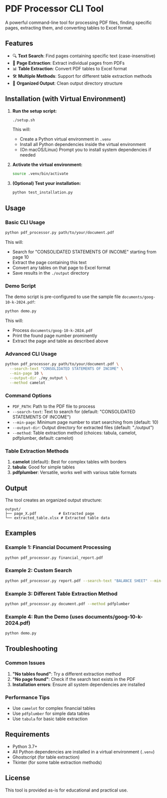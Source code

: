# PDF Processor CLI Tool

A powerful command-line tool for processing PDF files, finding specific pages, extracting them, and converting tables to Excel format.

## Features

- 🔍 **Text Search**: Find pages containing specific text (case-insensitive)
- 📄 **Page Extraction**: Extract individual pages from PDFs
- 📊 **Table Extraction**: Convert PDF tables to Excel format
- 🛠️ **Multiple Methods**: Support for different table extraction methods
- 📁 **Organized Output**: Clean output directory structure

## Installation (with Virtual Environment)

1. **Run the setup script:**
   ```bash
   ./setup.sh
   ```
   This will:
   - Create a Python virtual environment in `.venv`
   - Install all Python dependencies inside the virtual environment
   - (On macOS/Linux) Prompt you to install system dependencies if needed

2. **Activate the virtual environment:**
   ```bash
   source .venv/bin/activate
   ```

3. **(Optional) Test your installation:**
   ```bash
   python test_installation.py
   ```

## Usage

### Basic CLI Usage

```bash
python pdf_processor.py path/to/your/document.pdf
```

This will:
- Search for "CONSOLIDATED STATEMENTS OF INCOME" starting from page 10
- Extract the page containing this text
- Convert any tables on that page to Excel format
- Save results in the `./output` directory

### Demo Script

The demo script is pre-configured to use the sample file `documents/goog-10-k-2024.pdf`:

```bash
python demo.py
```

This will:
- Process `documents/goog-10-k-2024.pdf`
- Print the found page number prominently
- Extract the page and table as described above

### Advanced CLI Usage

```bash
python pdf_processor.py path/to/your/document.pdf \
  --search-text "CONSOLIDATED STATEMENTS OF INCOME" \
  --min-page 10 \
  --output-dir ./my_output \
  --method camelot
```

### Command Options

- `PDF_PATH`: Path to the PDF file to process
- `--search-text`: Text to search for (default: "CONSOLIDATED STATEMENTS OF INCOME")
- `--min-page`: Minimum page number to start searching from (default: 10)
- `--output-dir`: Output directory for extracted files (default: "./output")
- `--method`: Table extraction method (choices: tabula, camelot, pdfplumber, default: camelot)

### Table Extraction Methods

1. **camelot** (default): Best for complex tables with borders
2. **tabula**: Good for simple tables
3. **pdfplumber**: Versatile, works well with various table formats

## Output

The tool creates an organized output structure:

```
output/
├── page_X.pdf          # Extracted page
└── extracted_table.xlsx # Extracted table data
```

## Examples

### Example 1: Financial Document Processing
```bash
python pdf_processor.py financial_report.pdf
```

### Example 2: Custom Search
```bash
python pdf_processor.py report.pdf --search-text "BALANCE SHEET" --min-page 5
```

### Example 3: Different Table Extraction Method
```bash
python pdf_processor.py document.pdf --method pdfplumber
```

### Example 4: Run the Demo (uses documents/goog-10-k-2024.pdf)
```bash
python demo.py
```

## Troubleshooting

### Common Issues

1. **"No tables found"**: Try a different extraction method
2. **"No page found"**: Check if the search text exists in the PDF
3. **Installation errors**: Ensure all system dependencies are installed

### Performance Tips

- Use `camelot` for complex financial tables
- Use `pdfplumber` for simple data tables
- Use `tabula` for basic table extraction

## Requirements

- Python 3.7+
- All Python dependencies are installed in a virtual environment (`.venv`)
- Ghostscript (for table extraction)
- Tkinter (for some table extraction methods)

## License

This tool is provided as-is for educational and practical use. 